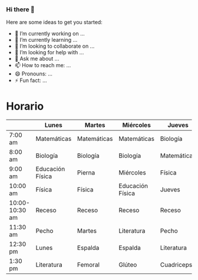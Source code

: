 ### Hi there 👋




Here are some ideas to get you started:

- 🔭 I’m currently working on ...
- 🌱 I’m currently learning ...
- 👯 I’m looking to collaborate on ...
- 🤔 I’m looking for help with ...
- 💬 Ask me about ...
- 📫 How to reach me: ...
- 😄 Pronouns: ...
- ⚡ Fun fact: ...


 # Horario
 
 
 |                | Lunes            | Martes      | Miércoles        | Jueves      | Viernes     |
|----------------|------------------|-------------|------------------|-------------|-------------|
| 7:00 am        | Matemáticas      | Matemáticas | Matemáticas      | Biología    | Biología    |
| 8:00 am        | Biología         | Biología    | Biología         | Matemáticas | Matemáticas |
| 9:00 am        | Educación Física | Pierna      | Miércoles        | Física      | Física      |
| 10:00 am       | Física           | Física      | Educación Física | Jueves      | Pierna      |
| 10:00-10:30 am | Receso           | Receso      | Receso           | Receso      | Receso      |
| 11:30 am       | Pecho            | Martes      | Literatura       | Pecho       | Viernes     |
| 12:30 pm       | Lunes            | Espalda     | Espalda          | Literatura  | Si          |
| 1:30 pm        | Literatura       | Femoral     | Glúteo           | Cuadriceps  | Literatura  |

